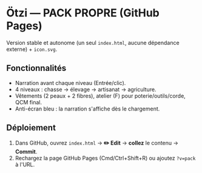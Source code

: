 # Ötzi — PACK PROPRE (GitHub Pages)
Version stable et autonome (un seul `index.html`, aucune dépendance externe) + `icon.svg`.

## Fonctionnalités
- Narration avant chaque niveau (Entrée/clic).
- 4 niveaux : chasse → élevage → artisanat → agriculture.
- Vêtements (2 peaux + 2 fibres), atelier (F) pour poterie/outils/corde, QCM final.
- Anti-écran bleu : la narration s'affiche dès le chargement.

## Déploiement
1. Dans GitHub, ouvrez `index.html` → **✏️ Edit** → **collez** le contenu → **Commit**.
2. Rechargez la page GitHub Pages (Cmd/Ctrl+Shift+R) ou ajoutez `?v=pack` à l'URL.
